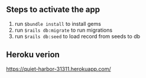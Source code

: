 ## Steps to activate the app

1. run `$bundle install` to install gems
2. run `$rails db:migrate` to run migrations
3. run `$rails db:seed` to load record from seeds to db

## Heroku verion
https://quiet-harbor-31311.herokuapp.com/
